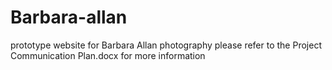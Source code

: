 # Barbara-allan
prototype website for Barbara Allan photography 
please refer to the Project Communication Plan.docx for more information 
